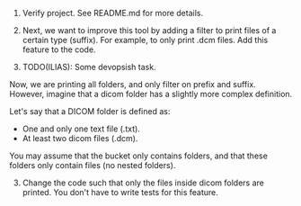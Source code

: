 
1. Verify project. See README.md for more details.  

2. Next, we want to improve this tool by adding a filter to print files of a 
certain type (suffix). For example, to only print .dcm files. Add this feature
to the code. 

3. TODO(ILIAS): Some devopsish task.

Now, we are printing all folders, and only filter on prefix and suffix. However, 
imagine that a dicom folder has a slightly more complex definition.

Let's say that a DICOM folder is defined as: 
* One and only one text file (.txt). 
* At least two dicom files (.dcm). 

You may assume that the bucket only contains folders, and that these folders
only contain files (no nested folders). 

3. Change the code such that only the files inside dicom folders are printed. 
You don't have to write tests for this feature.
